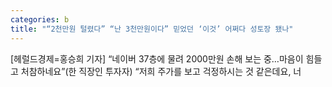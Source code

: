 ```yaml
---
categories: b
title: "“2천만원 털렸다” “난 3천만원이다” 믿었던 ‘이것’ 어쩌다 성토장 됐나"
---
```

[헤럴드경제=홍승희 기자] &ldquo;네이버 37층에 물려 2000만원 손해 보는 중&hellip;마음이 힘들고 처참하네요&rdquo;(한 직장인 투자자) &ldquo;저희 주가를 보고 걱정하시는 것 같은데요, 너